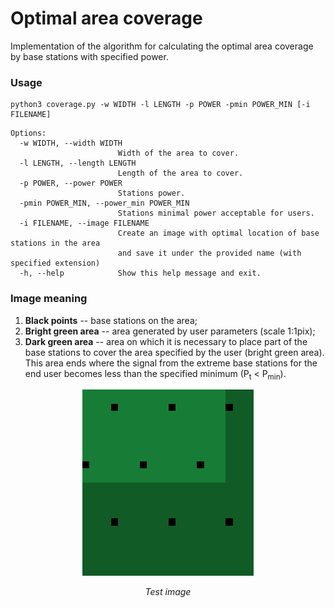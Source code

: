 # Optimal area coverage
Implementation of the algorithm for calculating the optimal area coverage
by base stations with specified power.

### Usage

```
python3 coverage.py -w WIDTH -l LENGTH -p POWER -pmin POWER_MIN [-i FILENAME]
```

```
Options:
  -w WIDTH, --width WIDTH
                        Width of the area to cover.
  -l LENGTH, --length LENGTH
                        Length of the area to cover.
  -p POWER, --power POWER
                        Stations power.
  -pmin POWER_MIN, --power_min POWER_MIN
                        Stations minimal power acceptable for users.
  -i FILENAME, --image FILENAME
                        Create an image with optimal location of base stations in the area 
                        and save it under the provided name (with specified extension)
  -h, --help            Show this help message and exit.
```

### Image meaning

1. **Black points** -- base stations on the area;
2. **Bright green area** -- area generated by user parameters (scale 1:1pix);
3. **Dark green area** -- area on which it is necessary to place part of 
the base stations to cover the area specified by the user (bright green 
area). This area ends where the signal from the extreme base stations for
the end user becomes less than the specified minimum (P<sub>t</sub> < 
P<sub>min</sub>).

<p align="center">
    <img src="example-img/readme_img.bmp" alt />
</p>

<p align="center">
    <em> Test image </em>
</p>
